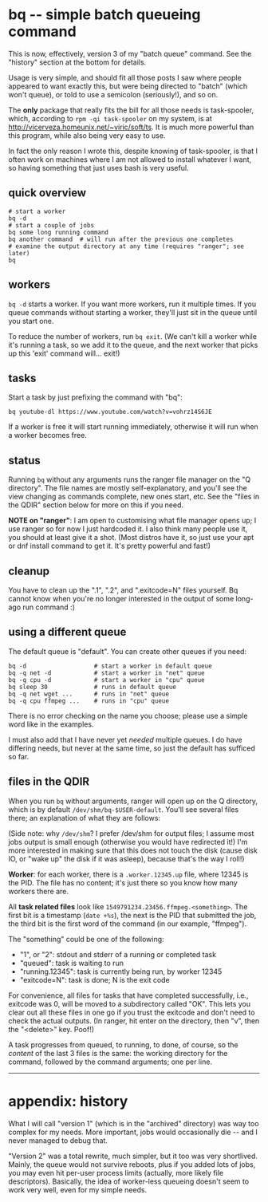 # bq -- simple batch queueing command

This is now, effectively, version 3 of my "batch queue" command.  See the
"history" section at the bottom for details.

Usage is very simple, and should fit all those posts I saw where people
appeared to want exactly this, but were being directed to "batch" (which won't
queue), or told to use a semicolon (seriously!), and so on.

The **only** package that really fits the bill for all those needs is
task-spooler, which, according to `rpm -qi task-spooler` on my system, is at
<http://vicerveza.homeunix.net/~viric/soft/ts>.  It is much more powerful than
this program, while also being very easy to use.

In fact the only reason I wrote this, despite knowing of task-spooler, is that
I often work on machines where I am not allowed to install whatever I want, so
having something that just uses bash is very useful.

## quick overview

    # start a worker
    bq -d
    # start a couple of jobs
    bq some long running command
    bq another command  # will run after the previous one completes
    # examine the output directory at any time (requires "ranger"; see later)
    bq

## workers

`bq -d` starts a worker.  If you want more workers, run it multiple times.  If
you queue commands without starting a worker, they'll just sit in the queue
until you start one.

To reduce the number of workers, run `bq exit`.  (We can't kill a worker while
it's running a task, so we add it to the queue, and the next worker that picks
up this 'exit' command will... exit!)

## tasks

Start a task by just prefixing the command with "bq":

    bq youtube-dl https://www.youtube.com/watch?v=vohrz14S6JE

If a worker is free it will start running immediately, otherwise it will run
when a worker becomes free.

## status

Running `bq` without any arguments runs the ranger file manager on the "Q
directory".  The file names are mostly self-explanatory, and you'll see the
view changing as commands complete, new ones start, etc.  See the "files in
the QDIR" section below for more on this if you need.

**NOTE on "ranger"**: I am open to customising what file manager opens up; I
use ranger so for now I just hardcoded it.  I also think many people use it,
you should at least give it a shot.  (Most distros have it, so just use your
apt or dnf install command to get it.  It's pretty powerful and fast!)

## cleanup

You have to clean up the ".1", ".2", and ".exitcode=N" files yourself.  Bq cannot
know when you're no longer interested in the output of some long-ago run
command :)

## using a different queue

The default queue is "default".  You can create other queues if you need:

    bq -d                   # start a worker in default queue
    bq -q net -d            # start a worker in "net" queue
    bq -q cpu -d            # start a worker in "cpu" queue
    bq sleep 30             # runs in default queue
    bq -q net wget ...      # runs in "net" queue
    bq -q cpu ffmpeg ...    # runs in "cpu" queue

There is no error checking on the name you choose; please use a simple word
like in the examples.

I must also add that I have never yet *needed* multiple queues.  I do have
differing needs, but never at the same time, so just the default has sufficed
so far.

## files in the QDIR

When you run `bq` without arguments, ranger will open up on the Q directory,
which is by default `/dev/shm/bq-$USER-default`.  You'll see several files
there; an explanation of what they are follows:

(Side note: why `/dev/shm`?  I prefer /dev/shm for output files; I assume most
jobs output is small enough (otherwise you would have redirected it!) I'm more
interested in making sure that this does not touch the disk (cause disk IO, or
"wake up" the disk if it was asleep), because that's the way I roll!)

**Worker**: for each worker, there is a `.worker.12345.up` file, where 12345
is the PID.  The file has no content; it's just there so you know how many
workers there are.

All **task related files** look like `1549791234.23456.ffmpeg.<something>`.
The first bit is a timestamp (`date +%s`), the next is the PID that submitted
the job, the third bit is the first word of the command (in our example,
"ffmpeg").

The "something" could be one of the following:

*   "1", or "2": stdout and stderr of a running or completed task
*   "queued": task is waiting to run
*   "running.12345": task is currently being run, by worker 12345
*   "exitcode=N": task is done; N is the exit code

For convenience, all files for tasks that have completed successfully, i.e.,
exitcode was 0, will be moved to a subdirectory called "OK".  This lets you
clear out all these files in one go if you trust the exitcode and don't need
to check the actual outputs.  (In ranger, hit enter on the directory, then
"v", then the "\<delete\>" key.  Poof!)

A task progresses from queued, to running, to done, of course, so the
*content* of the last 3 files is the same: the working directory for the
command, followed by the command arguments; one per line.

----

# appendix: history

What I will call "version 1" (which is in the "archived" directory) was way
too complex for my needs.  More important, jobs would occasionally die -- and
I never managed to debug that.

"Version 2" was a total rewrite, much simpler, but it too was very shortlived.
Mainly, the queue would not survive reboots, plus if you added lots of jobs,
you may even hit per-user process limits (actually, more likely file
descriptors).  Basically, the idea of worker-less queueing doesn't seem to
work very well, even for my simple needs.
